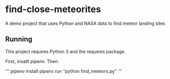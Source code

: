 # find-close-meteorites
A demo project that uses Python and NASA data to find meteor landing sites

## Running

This project requires Python 3 and the requests package.

First, insatll pipenv.  Then:

'''
pipenv install
pipenv run "python find_meteors.py"
'''
